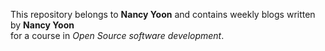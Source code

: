 This repository belongs to **Nancy Yoon** and contains weekly blogs written by **Nancy Yoon**  
for a course in _Open Source software development_.

